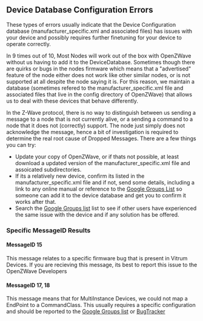 ## Device Database Configuration Errors

These types of errors usually indicate that the Device Configuration database (manufacturer_specific.xml and associated files) has issues with your device and possibly requires further finetuning for your device to operate correctly. 

In 9 times out of 10, Most Nodes will work out of the box with OpenZWave without us having to add it to the DeviceDatabase. Sometimes though there are quirks or bugs in the nodes firmware which means that a "advertised" feature of the node either does not work like other similar nodes, or is not supported at all despite the node saying it is. For this reason, we maintain a database (sometimes refered to the manufacturer_specific.xml file and associated files that live in the config directory of OpenZWave) that allows us to deal with these devices that behave differently. 

In the Z-Wave protocol, there is no way to distinguish between us sending a message to a node that is not currently alive, or a sending a command to a node that it does not (correctly) support. The node just simply does not acknowledge the message, hence a bit of investigation is required to determine the real root cause of Dropped Messages. There are a few things you can try:

 * Update your copy of OpenZWave, or if thats not possible, at least download a updated version of the manufacturer_specific.xml file and assoicated subdirectories. 
 * If its a relatively new device, confirm its listed in the manufacturer_specific.xml file and if not, send some details, including a link to any online manual or reference to the [Google Groups List][1] so someone can add it to the device database and get you to confirm it works after that. 
 * Search the [Google Groups list][1] list to see if other users have experienced the same issue with the device and if any solution has be offered. 

### Specific MessageID Results

#### MessageID 15

This message relates to a specific firmware bug that is present in Vitrum Devices. If you are recieving this message, its best to report this issue to the OpenZWave Developers

#### MessageID 17, 18

This message means that for MultiInstance Devices, we could not map a EndPoint to a CommandClass. This usually requires a specific configuration and should be reported to the [Google Groups list][1] or [BugTracker][2]


[1]: https://groups.google.com/forum/#!forum/openzwave "OpenZWave Google Groups"
[2]: http://code.google.com/p/open-zwave/issues/list "OpenZWave Issue Tracker"
